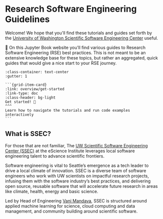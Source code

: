 # Research Software Engineering Guidelines

Welcome! We hope that you'll find these tutorials and guides set forth by
the [University of Washington Scientific Software Engineering Center](https://escience.washington.edu/software-engineering/ssec/) useful.

📖 On this Jupyter Book website you’ll find various guides to
Research Software Engineering (RSE) best practices.
This is not meant to be an extensive knowledge base for these topics,
but rather an aggregated, quick guides that would give a nice start to your RSE journey.

````{grid}
:class-container: text-center
:gutter: 1

```{grid-item-card}
:link: overview/get-started
:link-type: doc
:class-header: bg-light
Get started! 🚀
^^^
Learn how to navigate the tutorials and run code examples interactively
```

````

## What is SSEC?

For those that are not familiar, The [UW Scientific Software Engineering Center (SSEC)](https://escience.washington.edu/software-engineering/ssec/) at the eScience Institute leverages local software engineering talent to advance scientific frontiers.

Software engineering is vital to Seattle’s emergence as a tech leader to drive a local climate of innovation. SSEC is a diverse team of software engineers who work with UW scientists on impactful research projects, infusing them with the software industry’s best practices, and delivering open source, reusable software that will accelerate future research in areas like climate, health, energy and basic science.

Led by Head of Engineering [Vani Mandava](https://escience.washington.edu/member/vani-mandava/), SSEC is structured around applied machine learning for science, cloud computing and data management, and community building around scientific software.
